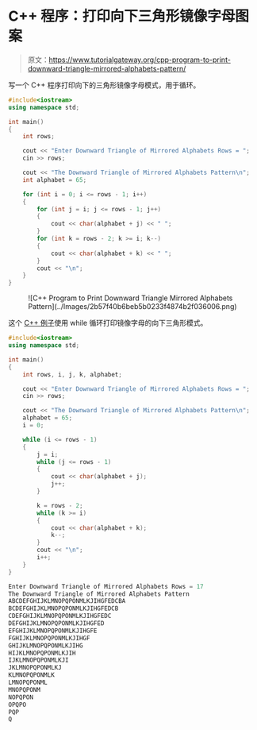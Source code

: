 # C++ 程序：打印向下三角形镜像字母图案

> 原文：<https://www.tutorialgateway.org/cpp-program-to-print-downward-triangle-mirrored-alphabets-pattern/>

写一个 C++ 程序打印向下的三角形镜像字母模式，用于循环。

```cpp
#include<iostream>
using namespace std;

int main()
{
	int rows;

	cout << "Enter Downward Triangle of Mirrored Alphabets Rows = ";
	cin >> rows;

	cout << "The Downward Triangle of Mirrored Alphabets Pattern\n";
	int alphabet = 65;

	for (int i = 0; i <= rows - 1; i++)
	{
		for (int j = i; j <= rows - 1; j++)
		{
			cout << char(alphabet + j) << " ";
		}
		for (int k = rows - 2; k >= i; k--)
		{
			cout << char(alphabet + k) << " ";
		}
		cout << "\n";
	}
}
```

<figure class="wp-block-image size-large">![C++ Program to Print Downward Triangle Mirrored Alphabets Pattern](../Images/2b57f40b6beb5b0233f4874b2f036006.png)</figure>

这个 [C++ 例子](https://www.tutorialgateway.org/cpp-programs/)使用 while 循环打印镜像字母的向下三角形模式。

```cpp
#include<iostream>
using namespace std;

int main()
{
	int rows, i, j, k, alphabet;

	cout << "Enter Downward Triangle of Mirrored Alphabets Rows = ";
	cin >> rows;

	cout << "The Downward Triangle of Mirrored Alphabets Pattern\n";
	alphabet = 65;
	i = 0;

	while (i <= rows - 1)
	{
		j = i;
		while (j <= rows - 1)
		{
			cout << char(alphabet + j);
			j++;
		}

		k = rows - 2;
		while (k >= i)
		{
			cout << char(alphabet + k);
			k--;
		}
		cout << "\n";
		i++;
	}
}
```

```cpp
Enter Downward Triangle of Mirrored Alphabets Rows = 17
The Downward Triangle of Mirrored Alphabets Pattern
ABCDEFGHIJKLMNOPQPONMLKJIHGFEDCBA
BCDEFGHIJKLMNOPQPONMLKJIHGFEDCB
CDEFGHIJKLMNOPQPONMLKJIHGFEDC
DEFGHIJKLMNOPQPONMLKJIHGFED
EFGHIJKLMNOPQPONMLKJIHGFE
FGHIJKLMNOPQPONMLKJIHGF
GHIJKLMNOPQPONMLKJIHG
HIJKLMNOPQPONMLKJIH
IJKLMNOPQPONMLKJI
JKLMNOPQPONMLKJ
KLMNOPQPONMLK
LMNOPQPONML
MNOPQPONM
NOPQPON
OPQPO
PQP
Q
```